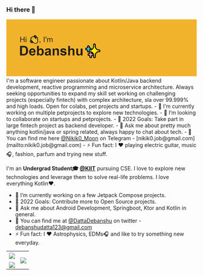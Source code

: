 ### Hi there 👋

<!--
**Nikik0/Nikik0** is a ✨ _special_ ✨ repository because its `README.md` (this file) appears on your GitHub profile.

Here are some ideas to get you started:

- 🔭 I’m currently working on ...
- 🌱 I’m currently learning ...
- 👯 I’m looking to collaborate on ...
- 🤔 I’m looking for help with ...
- 💬 Ask me about ...
- 📫 How to reach me: ...
- 😄 Pronouns: ...
- ⚡ Fun fact: ...
-->
<img src="https://github.com/Debanshu777/Debanshu777/blob/main/banner.png"/>
<br>
I'm a software engineer passionate about Kotlin/Java backend development, reactive programming and microservice architecture. Always seeking opportunities to
expand my skill set working on challenging projects (especially fintech) with complex architecture, sla over 99.999% and high loads. Open for colabs, pet projects and startups.  
- 🔭 I’m currently working on multiple petprojects to explore new technologies.  
- 👯 I’m looking to collaborate on startups and petprojects.
- 🥅 2022 Goals: Take part in large fintech project as backend developer.  
- 💬 Ask me about pretty much anything kotlin/java or spring related, always happy to chat about tech.  
- 📩 You can find me here <a href ="https://t.me/Nikik0_Moon">@Nikik0_Moon</a> on Telegram - [nikik0.job@gmail.com](mailto:nikik0.job@gmail.com)  
- ⚡ Fun fact: I ❤️ playing electric guitar, music🎧, fashion, parfum and trying new stuff.  


I'm an **Undergrad Student🎓 [@KIIT](https://kiit.ac.in/)** pursuing CSE. I love to explore new technologies 
and leverage them to solve real-life problems. I love everything Kotlin❤️.
- 🔭 I’m currently working on a few Jetpack Compose projects.
- 🥅 2022 Goals: Contribute more to Open Source projects.
- 💬 Ask me about Android Development, Springboot, Ktor and Kotlin in general.
- 📩 You can find me at <a href ="https://twitter.com/DattaDebanshu">@DattaDebanshu</a> on twitter - [debanshudatta123@gmail.com](mailto:debanshudatta123@gmail.com)
- ⚡ Fun fact: I ❤️ Astrophysics, EDMs🎧 and like to try something new everyday. 


<table>
    <tr>
        <td>
            <img src="https://spotify-recently-played-readme.vercel.app/api?user=3fmocrfm6tirkgv292q06zdfy&count=10&width=500" align="center"/>
        </td>
        <td rowspan=2>
            <img src="https://github-readme-stats.vercel.app/api/top-langs/?username=Nikik0&theme=dark" align="center"/>
        </td>
            <tr>
        <td>
            <img src="https://github-readme-stats.vercel.app/api?username=Nikik0&count_private=true&theme=dark&show_icons=true" align="center"/>
        </td>
    </tr>
    </tr>
</table>
